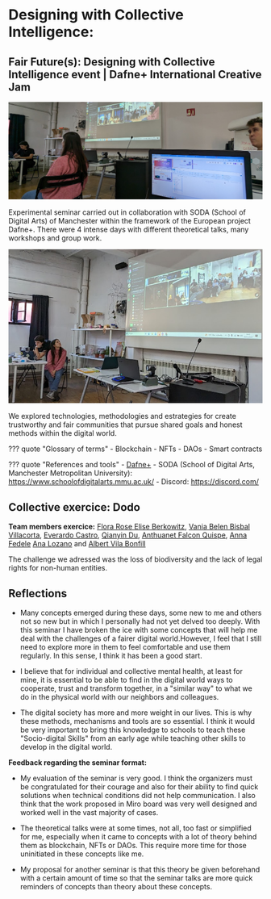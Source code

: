 # **Designing with Collective Intelligence:**
## Fair Future(s): Designing with Collective Intelligence event | Dafne+ International Creative Jam

![The seminar](../images/FairFutureSeminar.PNG)

Experimental seminar carried out in collaboration with SODA (School of Digital Arts) of Manchester within the framework of the European project Dafne+. There were 4 intense days with different theoretical talks, many workshops and group work.

![Soda seminarmates](../images/SODA_SeminarMates.PNG)

We explored technologies, methodologies and estrategies for create trustworthy and fair communities that pursue shared goals and honest methods within the digital world.

??? quote "Glossary of terms"
    - Blockchain
    - NFTs
    - DAOs
    - Smart contracts

??? quote "References and tools"
    - [Dafne+](https://dafneplus.eu/)
    - SODA (School of Digital Arts, Manchester Metropolitan University): https://www.schoolofdigitalarts.mmu.ac.uk/
    - Discord: https://discord.com/


## Collective exercice: Dodo

**Team members exercice:**
[Flora Rose Elise Berkowitz](https://floraroseberkowitz.github.io/),
[Vania Belen Bisbal Villacorta](https://vania-bisbal.github.io/repo-website/),
[Everardo Castro](https://everardocastro.github.io/mdef1/), 
[Qianyin Du](https://33dudu.github.io/magicreator/),
[Anthuanet Falcon Quispe](https://anthuanetf.github.io/MDEF/),
[Anna Fedele](https://https://annafedele.github.io/mdef/)
[Ana Lozano](https://annnalozano.github.io/PaginaWeb/) and
[Albert Vila Bonfill](https://avilabon.github.io/MDEF_Albert/)

The challenge we adressed was the loss of biodiversity and the lack of legal rights for non-human entities.



## Reflections

- Many concepts emerged during these days, some new to me and others not so new but in which I personally had not yet delved too deeply. With this seminar I have broken the ice with some concepts that will help me deal with the challenges of a fairer digital world.However, I feel that I still need to explore more in them to feel comfortable and use them regularly. In this sense, I think it has been a good start.

- I believe that for individual and collective mental health, at least for mine, it is essential to be able to find in the digital world ways to cooperate, trust and transform together, in a "similar way" to what we do in the physical world with our neighbors and colleagues.

- The digital society has more and more weight in our lives. This is why these methods, mechanisms and tools are so essential. I think it would be very important to bring this knowledge to schools to teach these "Socio-digital Skills" from an early age while teaching other skills to develop in the digital world.


**Feedback regarding the seminar format:**
- My evaluation of the seminar is very good. I think the organizers must be congratulated for their courage and also for their ability to find quick solutions when technical conditions did not help communication. I also think that the work proposed in Miro board was very well designed and worked well in the vast majority of cases.

- The theoretical talks were at some times, not all, too fast or simplified for me, especially when it came to concepts with a lot of theory behind them as blockchain, NFTs or DAOs. This require more time for those uninitiated in these concepts like me.

- My proposal for another seminar is that this theory be given beforehand with a certain amount of time so that the seminar talks are more quick reminders of concepts than theory about these concepts.
